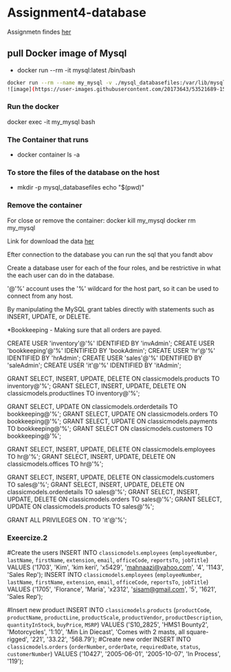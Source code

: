 # Assignment4-database

Assignmetn findes [her](https://github.com/datsoftlyngby/soft2019spring-databases/blob/master/assignments/assignment4.md)


## pull Docker image of Mysql
- docker run --rm -it mysql:latest /bin/bash

```sh
docker run --rm --name my_mysql -v ./mysql_databasefiles:/var/lib/mysql -p 3306:3306 -e MYSQL_ROOT_PASSWORD=password -d mysql
![image](https://user-images.githubusercontent.com/20173643/53521689-153acc80-3ad9-11e9-8dbe-402805bce23c.png)

```
### Run the docker
docker exec -it my_mysql bash

### The Container that runs
- docker container ls -a 

### To store the files of the database on the host
- mkdir -p mysql_databasefiles echo "$(pwd)"

### Remove the container
For close or remove the container: docker kill my_mysql docker rm my_mysql

Link for download the data [her](http://www.mysqltutorial.org/mysql-sample-database.aspx)

Efter connection to the database you can run the sql that you fandt abov

Create a database user for each of the four roles, and be restrictive in what the each user can do in the database.



'@'%' account uses the '%' wildcard for the host part, so it can be used to connect from any host.


By manipulating the MySQL grant tables directly with statements such as INSERT, UPDATE, or DELETE.

*Bookkeeping - Making sure that all orders are payed.

CREATE USER 'inventory'@'%' IDENTIFIED BY 'invAdmin';
CREATE USER 'bookkeeping'@'%' IDENTIFIED BY 'bookAdmin';
CREATE USER 'hr'@'%' IDENTIFIED BY 'hrAdmin';
CREATE USER 'sales'@'%' IDENTIFIED BY 'saleAdmin';
CREATE USER 'it'@'%' IDENTIFIED BY 'itAdmin';


GRANT SELECT, INSERT, UPDATE, DELETE ON classicmodels.products TO inventory@'%';
GRANT SELECT, INSERT, UPDATE, DELETE ON classicmodels.productlines TO inventory@'%';

GRANT SELECT, UPDATE  ON classicmodels.orderdetails TO bookkeeping@'%';
GRANT SELECT, UPDATE  ON classicmodels.orders TO bookkeeping@'%';
GRANT SELECT, UPDATE  ON classicmodels.payments TO bookkeeping@'%';
GRANT SELECT  ON classicmodels.customers TO bookkeeping@'%';

 GRANT SELECT, INSERT, UPDATE, DELETE ON classicmodels.employees TO hr@'%';
GRANT SELECT, INSERT, UPDATE, DELETE ON classicmodels.offices TO hr@'%';


GRANT SELECT, INSERT, UPDATE, DELETE ON classicmodels.customers TO sales@'%';
GRANT SELECT, INSERT, UPDATE, DELETE ON classicmodels.orderdetails TO sales@'%';
GRANT SELECT, INSERT, UPDATE, DELETE ON classicmodels.orders TO sales@'%';
GRANT SELECT, UPDATE ON classicmodels.products TO sales@'%';


GRANT ALL PRIVILEGES ON *.* TO 'it'@'%';


### Exeercize.2

#Create the users
INSERT INTO `classicmodels`.`employees` (`employeeNumber`, `lastName`, `firstName`, `extension`, `email`, `officeCode`, `reportsTo`, `jobTitle`) VALUES ('1703', 'Kim', 'kim keri', 'x5429', 'mahnaazi@yahoo.com', '4', '1143', 'Sales Rep');
INSERT INTO `classicmodels`.`employees` (`employeeNumber`, `lastName`, `firstName`, `extension`, `email`, `officeCode`, `reportsTo`, `jobTitle`) VALUES ('1705', 'Florance', 'Maria', 'x2312', 'sisam@gmail.com', '5', '1621', 'Sales Rep');


#Insert new product
INSERT INTO `classicmodels`.`products` (`productCode`, `productName`, `productLine`, `productScale`, `productVendor`, `productDescription`, `quantityInStock`, `buyPrice`, `MSRP`) VALUES ('S10_2825', 'HMS1 Bounty2', 'Motorcycles', '1:10', 'Min Lin Diecast', 'Comes with 2 masts, all square-rigged', '221', '33.22', '568.79');
#Create new order
INSERT INTO `classicmodels`.`orders` (`orderNumber`, `orderDate`, `requiredDate`, `status`, `customerNumber`) VALUES ('10427', '2005-06-01', '2005-10-07', 'In Process', '119');
